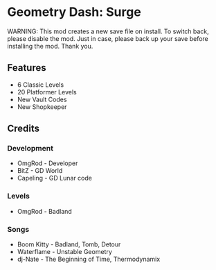 # Geometry Dash: Surge

<cr>WARNING: This mod creates a new save file on install. To switch back, please disable the mod. Just in case, please back up your save before installing the mod. Thank you.</c>

## Features

- 6 <cb>Classic Levels</c>
- 20 <cy>Platformer Levels</c>
- New <cr>Vault Codes</c>
- New <cp>Shopkeeper</c>

## Credits

### Development

- OmgRod - Developer
- BitZ - GD World
- Capeling - GD Lunar code

### Levels

- OmgRod - Badland

### Songs

- Boom Kitty - Badland, Tomb, Detour
- Waterflame - Unstable Geometry
- dj-Nate - The Beginning of Time, Thermodynamix
